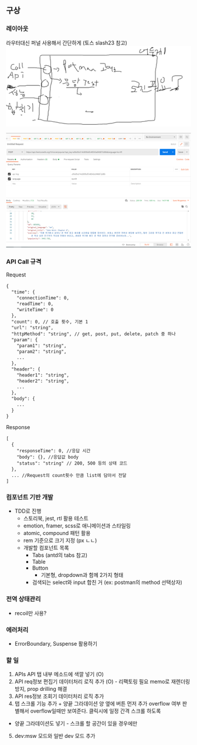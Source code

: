 ## 구상

### 레이아웃

라우터대신 퍼널 사용해서 간단하게 (토스 slash23 참고)
![image-20230614234956754](README.assets/image-20230614234956754.png)

![image-20230614235105261](README.assets/image-20230614235105261.png)

### API Call 규격

Request

```
{
  "time": {
    "connectionTime": 0,
    "readTime": 0,
    "writeTime": 0
  },
  "count": 0, // 호출 횟수, 기본 1
  "url": "string",
  "httpMethod": "string", // get, post, put, delete, patch 중 하나
  "param": {
    "param1": "string",
    "param2": "string",
    ...
  },
  "header": {
    "header1": "string",
    "header2": "string",
    ...
  },
  "body": {
    ...
  }
}
```

Response

```
[
  {
    "responseTime": 0, //응답 시간
    "body": {}, //응답값 body
    "status": "string" // 200, 500 등의 상태 코드
  },
  ... //Request의 count횟수 만큼 list에 담아서 전달
]
```

### 컴포넌트 기반 개발

- TDD로 진행
  - 스토리북, jest, rtl 활용 테스트
  - emotion, framer, scss로 애니메이션과 스타일링
  - atomic, compound 패턴 활용
  - rem 기준으로 크기 지정 (px ㄴㄴ)
  - 개발할 컴포넌트 목록
    - Tabs (antd의 tabs 참고)
    - Table
    - Button
      - 기본형, dropdown과 함께 2가지 형태
    - 검색되는 select와 input 합친 거 (ex: postman의 method 선택상자)

### 전역 상태관리

- recoil만 사용?

### 에러처리

- ErrorBoundary, Suspense 활용하기

### 할 일

1. APIs API 탭 내부 메소드에 색깔 넣기 (O)
2. API req정보 편집기 데이터처리 로직 추가 (O) - 리팩토링 필요 memo로 재렌더링 방지, prop drilling 해결
3. API res정보 조회기 데이터처리 로직 추가
4. 탭 스크롤 기능 추가 + 양끝 그라데이션
   양 옆에 버튼 먼저 추가 overflow 여부 판별해서 overflow일때만 보여준다.
   클릭시에 일정 간격 스크롤 하도록

- 양끝 그라데이션도 넣기 - 스크롤 할 공간이 있을 경우에만

5. dev:msw 모드와 일반 dev 모드 추가
